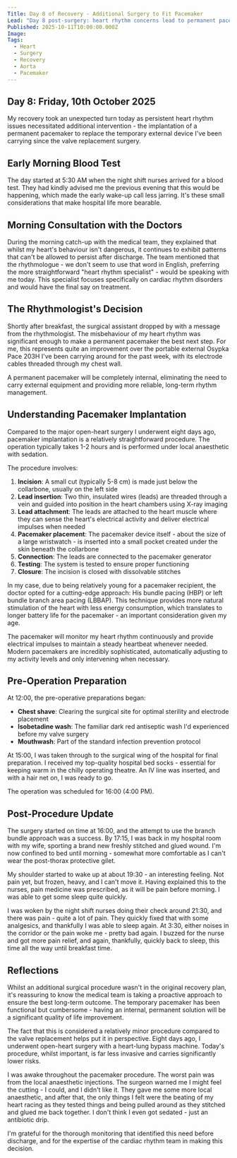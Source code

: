 ```yaml
---
Title: Day 8 of Recovery - Additional Surgery to Fit Pacemaker
Lead: "Day 8 post-surgery: heart rhythm concerns lead to permanent pacemaker implantation procedure."
Published: 2025-10-11T10:00:00.000Z
Image: 
Tags:
  - Heart
  - Surgery
  - Recovery
  - Aorta
  - Pacemaker
---
```


## Day 8: Friday, 10th October 2025

My recovery took an unexpected turn today as persistent heart rhythm issues necessitated additional intervention - the implantation of a permanent pacemaker to replace the temporary external device I've been carrying since the valve replacement surgery.

## Early Morning Blood Test

The day started at 5:30 AM when the night shift nurses arrived for a blood test. They had kindly advised me the previous evening that this would be happening, which made the early wake-up call less jarring. It's these small considerations that make hospital life more bearable.

## Morning Consultation with the Doctors

During the morning catch-up with the medical team, they explained that whilst my heart's behaviour isn't dangerous, it continues to exhibit patterns that can't be allowed to persist after discharge. The team mentioned that the rhythmologue - we don't seem to use that word in English, preferring the more straightforward "heart rhythm specialist" - would be speaking with me today. This specialist focuses specifically on cardiac rhythm disorders and would have the final say on treatment.

## The Rhythmologist's Decision

Shortly after breakfast, the surgical assistant dropped by with a message from the rhythmologist. The misbehaviour of my heart rhythm was significant enough to make a permanent pacemaker the best next step. For me, this represents quite an improvement over the portable external Osypka Pace 203H I've been carrying around for the past week, with its electrode cables threaded through my chest wall.

A permanent pacemaker will be completely internal, eliminating the need to carry external equipment and providing more reliable, long-term rhythm management.

## Understanding Pacemaker Implantation

Compared to the major open-heart surgery I underwent eight days ago, pacemaker implantation is a relatively straightforward procedure. The operation typically takes 1-2 hours and is performed under local anaesthetic with sedation.

The procedure involves:

1. **Incision**: A small cut (typically 5-8 cm) is made just below the collarbone, usually on the left side
2. **Lead insertion**: Two thin, insulated wires (leads) are threaded through a vein and guided into position in the heart chambers using X-ray imaging
3. **Lead attachment**: The leads are attached to the heart muscle where they can sense the heart's electrical activity and deliver electrical impulses when needed
4. **Pacemaker placement**: The pacemaker device itself - about the size of a large wristwatch - is inserted into a small pocket created under the skin beneath the collarbone
5. **Connection**: The leads are connected to the pacemaker generator
6. **Testing**: The system is tested to ensure proper functioning
7. **Closure**: The incision is closed with dissolvable stitches

In my case, due to being relatively young for a pacemaker recipient, the doctor opted for a cutting-edge approach: His bundle pacing (HBP) or left bundle branch area pacing (LBBAP). This technique provides more natural stimulation of the heart with less energy consumption, which translates to longer battery life for the pacemaker - an important consideration given my age.

The pacemaker will monitor my heart rhythm continuously and provide electrical impulses to maintain a steady heartbeat whenever needed. Modern pacemakers are incredibly sophisticated, automatically adjusting to my activity levels and only intervening when necessary.

## Pre-Operation Preparation

At 12:00, the pre-operative preparations began:

* **Chest shave**: Clearing the surgical site for optimal sterility and electrode placement
* **Isobetadine wash**: The familiar dark red antiseptic wash I'd experienced before my valve surgery
* **Mouthwash**: Part of the standard infection prevention protocol

At 15:00, I was taken through to the surgical wing of the hospital for final preparation. I received my top-quality hospital bed socks - essential for keeping warm in the chilly operating theatre. An IV line was inserted, and with a hair net on, I was ready to go.

The operation was scheduled for 16:00 (4:00 PM).

## Post-Procedure Update

The surgery started on time at 16:00, and the attempt to use the branch bundle approach was a success. By 17:15, I was back in my hospital room with my wife, sporting a brand new freshly stitched and glued wound. I'm now confined to bed until morning - somewhat more comfortable as I can't wear the post-thorax protective gilet.

My shoulder started to wake up at about 19:30 - an interesting feeling. Not pain yet, but frozen, heavy, and I can't move it. Having explained this to the nurses, pain medicine was prescribed, as it will be pain before morning. I was able to get some sleep quite quickly.

I was woken by the night shift nurses doing their check around 21:30, and there was pain - quite a lot of pain. They quickly fixed that with some analgesics, and thankfully I was able to sleep again. At 3:30, either noises in the corridor or the pain woke me - pretty bad again. I buzzed for the nurse and got more pain relief, and again, thankfully, quickly back to sleep, this time all the way until breakfast time.

## Reflections

Whilst an additional surgical procedure wasn't in the original recovery plan, it's reassuring to know the medical team is taking a proactive approach to ensure the best long-term outcome. The temporary pacemaker has been functional but cumbersome - having an internal, permanent solution will be a significant quality of life improvement.

The fact that this is considered a relatively minor procedure compared to the valve replacement helps put it in perspective. Eight days ago, I underwent open-heart surgery with a heart-lung bypass machine. Today's procedure, whilst important, is far less invasive and carries significantly lower risks.

I was awake throughout the pacemaker procedure. The worst pain was from the local anaesthetic injections. The surgeon warned me I might feel the cutting - I could, and I didn't like it. They gave me some more local anaesthetic, and after that, the only things I felt were the beating of my heart racing as they tested things and being pulled around as they stitched and glued me back together. I don't think I even got sedated - just an antibiotic drip.

I'm grateful for the thorough monitoring that identified this need before discharge, and for the expertise of the cardiac rhythm team in making this decision.
